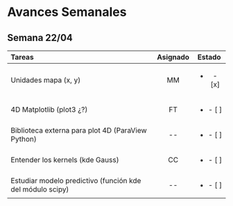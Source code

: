# Avances Semanales

## Semana 22/04

| Tareas                                                    | Asignado |          Estado           |
|:----------------------------------------------------------|:--------:|:-------------------------:|
| Unidades mapa (x, y)                                      |    MM    | <ul><li> - [x] </li></ul> |
| 4D Matplotlib (plot3 ¿?)                                  |    FT    | <ul><li> - [ ] </li></ul> |
| Biblioteca externa para plot 4D  (ParaView Python)        |    --    | <ul><li> - [ ] </li></ul> |
| Entender los kernels (kde Gauss)                          |    CC    | <ul><li> - [ ] </li></ul> |
| Estudiar modelo predictivo (función kde del módulo scipy) |    --    | <ul><li> - [ ] </li></ul> |
